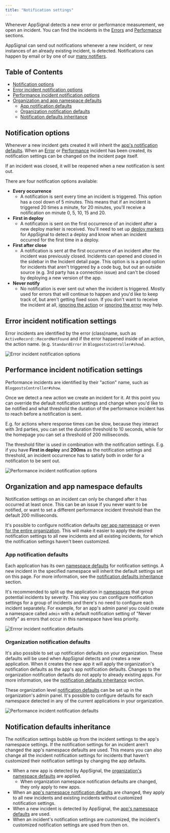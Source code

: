 ```yaml
---
title: "Notification settings"
---
```


Whenever AppSignal detects a new error or performance measurement, we open an incident. You can find the incidents in the [Errors](https://appsignal.com/redirect-to/app?to=exceptions) and [Performance](https://appsignal.com/redirect-to/app?to=performance) sections.

AppSignal can send out notifications whenever a new incident, or new instances of an already existing incident, is detected. Notifications can happen by email or by one of our [many notifiers](/application/integrations/).

## Table of Contents

- [Notification options](#notification-options)
- [Error incident notification options](#notification-options)
- [Performance incident notification options](#notification-options)
- [Organization and app namespace defaults](#organization-and-app-namespace-defaults)
  - [App notification defaults](#app-notification-defaults)
  - [Organization notification defaults](#organization-notification-defaults)
  - [Notification defaults inheritance](#notification-defaults-inheritance)

## Notification options

Whenever a new incident gets created it will inherit the [app's notification defaults](#app-notification-defaults). When an [Error](#error-incident-notification-settings) or [Performance](#performance-incident-notification-settings) incident has been created, its notification settings can be changed on the incident page itself.

If an incident was closed, it will be reopened when a new notification is sent out.

There are four notification options available:

- **Every occurrence**
  - A notification is sent every time an incident is triggered. This option has a cool down of 5 minutes. This means that if an incident is triggered 20 times a minute, for 20 minutes, you'll receive a notification on minute 0, 5, 10, 15 and 20.
- **First in deploy**
  - A notification is sent on the first occurrence of an incident after a new deploy marker is received. You'll need to set up [deploy markers](/application/markers/deploy-markers.html) for AppSignal to detect a deploy and know when an incident occurred for the first time in a deploy.
- **First after close**
  - A notification is sent at the first occurrence of an incident after the incident was previously closed. Incidents can opened and closed in the sidebar in the Incident detail page. This option is is a good option for incidents that aren't triggered by a code bug, but out an outside source (e.g. 3rd party has a connection issue) and can't be closed by deploying a new version of the app.
- **Never notify**
  - No notification is ever sent out when the incident is triggered. Mostly used for errors that will continue to happen and you'd like to keep track of, but aren't getting fixed soon. If you don't want to receive the incident at all, [ignoring the action](/application/data-collection.html#ignoring-actions) or [ignoring the error](/application/data-collection.html#ignoring-errors) may help.

## Error incident notification settings

Error incidents are identified by the error (class)name, such as `ActiveRecord::RecordNotFound` and if the error happened inside of an action, the action name. (e.g. `StandardError` in `BlogpostsController#show`).

![Error incident notification options](/assets/images/screenshots/error_incident_notification_options.png)

## Performance incident notification settings

Performance incidents are identified by their "action" name, such as `BlogpostsController#show`.

Once we detect a new action we create an incident for it. At this point you can override the default notification settings and change when you'd like to be notified and what threshold the duration of the performance incident has to reach before a notification is sent.

E.g. for actions where response times can be slow, because they interact with 3rd parties, you can set the duration threshold to 10 seconds, while for the homepage you can set a threshold of 200 milliseconds.

The threshold filter is used in combination with the notification settings. E.g. if you have **First in deploy** and **200ms** as the notification settings and threshold, an incident occurrence has to satisfy both in order for a notification to be sent out.

![Performance incident notification options](/assets/images/screenshots/performance_incident_notification_options.png)

## Organization and app namespace defaults

Notification settings on an incident can only be changed after it has occurred at least once. This can be an issue if you never want to be notified, or want to set a different performance incident threshold than the default 200 milliseconds.

It's possible to configure notification defaults [per app namespace](#app-notification-defaults) or even [for the entire organization](#organization-notification-defaults). This will make it easier to apply the desired notification settings to all new incidents and all existing incidents, for which the notification settings haven't been customized.

### App notification defaults

Each application has its own [namespace defaults][app notifications] for notification settings. A new incident in the specified namespace will inherit the default settings set on this page. For more information, see the [notification defaults inheritance](#notification-defaults-inheritance) section.

It's recommended to split up the application in [namespaces](/application/namespaces.html) that group potential incidents by severity. This way you can configure notification settings for a group of incidents and there's no need to configure each incident separately. For example, for an app's admin panel you could create a namespace called `admin` with a default notification setting of "Never notify" as errors that occur in this namespace have less priority.

![Errror incident notification defaults](/assets/images/screenshots/error_incident_notification_defaults.png)

### Organization notification defaults

It's also possible to set up notification defaults on your organization. These defaults will be used when AppSignal detects and creates a new application. When it creates the new app it will apply the organization's notification defaults as the app's app notification defaults. Changes to the organization notification defaults do not apply to already existing apps. For more information, see the [notification defaults inheritance](#notification-defaults-inheritance) section.

These organization level [notification defaults][org notifications] can be set up in the organization's admin panel. It's possible to configure defaults for each namespace detected in any of the current applications in your organization.

![Performance incident notification defaults](/assets/images/screenshots/performance_incident_notification_defaults.png)

## Notification defaults inheritance

The notification settings bubble up from the incident settings to the app's namespace settings. If the notification settings for an incident aren't changed the app's namespace defaults are used. This means you can also change all the incident notification settings for incidents that haven't customized their notification settings by changing the app defaults.

- When a new app is detected by AppSignal, the [organization's namespace defaults][org notifications] are applied.
  - When organization namespace notification defaults are changed, they only apply to new apps.
- When an [app's namespace notification defaults][app notifications] are changed, they apply to all new incidents and existing incidents without customized notification settings.
- When a new incident is detected by AppSignal, the [app's namespace defaults][app notifications] are used.
- When an incident's notification settings are customized, the incident's customized notification settings are used from then on.

[app notifications]: https://appsignal.com/redirect-to/app?to=notifications
[org notifications]: https://appsignal.com/redirect-to/organization?to=admin/notifications/edit
